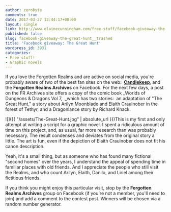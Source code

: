 ```yaml
---
author: zerobyte
comments: true
date: 2017-03-27 13:44:17+00:00
layout: single
link: http://www.elainecunningham.com/free-stuff/facebook-giveaway-the-great-hunt__trashed/
published: false
slug: facebook-giveaway-the-great-hunt__trashed
title: 'Facebook giveaway: The Great Hunt'
wordpress_id: 3931
categories:
- Free stuff!
- Graphic novels
---
```


If you love the Forgotten Realms and are active on social media, you're probably aware of two of the best fan sites on the web:  [**Candlekeep**](http://www.candlekeep.com), and the **Forgotten Realms Archives** on Facebook. For the next few days, a post on the FR Archives site offers a copy of the comic book _Worlds of Dungeons & Dragons Vol 7,  _which has two stories:  an adaptation of "The Great Hunt," a story about Arilyn Moonblade and Elaith Craulnober in the forest of Tethyr, and a Dragonlance story by Richard Knack.

![]({{ "/assets/The-Great-Hunt.jpg" | absolute_url }})This is my first and only attempt at writing a script for a graphic novel. I spent a ridiculous amount of time on this project, and, as usual, far more research than was probably necessary. The result condenses and deviates from the original story a little. The art is fun, even if the depiction of Elaith Craulnober does not fit his canon description.

Yeah, it's a small thing, but as someone who has found many fictional "second homes" over the years, I understand the appeal of spending time in familiar places with old friends. And I appreciate the people who still visit the Realms, and who count Arilyn, Elaith, Danilo, and Liriel among their fictitious friends.

If you think you might enjoy this particular visit, stop by the **Forgotten Realms Archives** group on Facebook (if you're not a member, you'll need to join) and add a comment to the contest post. Winners will be chosen via a random number generator.


